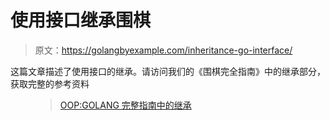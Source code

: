 # 使用接口继承围棋

> 原文：<https://golangbyexample.com/inheritance-go-interface/>

这篇文章描述了使用接口的继承。请访问我们的《围棋完全指南》中的继承部分，获取完整的参考资料

<figure class="wp-block-embed-wordpress wp-block-embed is-type-wp-embed is-provider-welcome-to-golang-by-example">

> [OOP:GOLANG 完整指南中的继承](https://golangbyexample.com/oop-inheritance-golang-complete/)

<iframe title="“OOP: Inheritance in GOLANG complete guide” — Welcome To Golang By Example" class="wp-embedded-content" sandbox="allow-scripts" security="restricted" style="position: absolute; clip: rect(1px, 1px, 1px, 1px);" src="https://golangbyexample.com/oop-inheritance-golang-complete/embed/#?secret=bZURGtTKBC" data-secret="bZURGtTKBC" width="600" height="338" frameborder="0" marginwidth="0" marginheight="0" scrolling="no"></div></figure> <p class="has-medium-font-size">Go 通过嵌入结构或使用接口来支持继承。做这件事有不同的方法，每种方法都有一些局限性。不同的方式有:</p> <ol class="has-medium-font-size"><li>通过使用嵌入结构–父结构嵌入到子结构中。局限性在于这种方法无法进行细分。不能将子结构传递给需要基的函数。更多详情请参考此链接–<strong><a href="https://golangbyexample.com/inheritance-go-struct/">使用结构</a>继承</strong></li><li><strong>通过使用接口</strong>–子类型是可能的，但是限制是没有办法引用公共属性。当前帖子描述了这种方法</li><li>通过使用接口+结构–这修复了上述两种方法的局限性，但一个局限性是覆盖方法是不可能的。但是有一个解决办法。更多详情请参考此链接–<strong><a href="https://golangbyexample.com/inheritance-go-interface-struct/">使用接口+结构</a> </strong>继承</li></ol> <p class="has-medium-font-size"><strong>详情:</strong></p> <p class="has-medium-font-size">子结构实现公共接口的方法。这种方法也解决了子类型的问题。参见下面的代码</p> <pre class="wp-block-prismatic-blocks"><code class="language-go">package main import "fmt" type iBase interface { say() } type child struct { style string } func (b *child) say() { fmt.Println(b.style) } func check(b iBase) { b.say() } func main() { child := &amp;child{ style: "somestyle", } child.say() check(child) } </code></pre> <p class="has-medium-font-size"><strong>输出:</strong></p> <pre class="wp-block-prismatic-blocks"><code class="language-go">somestyle somestyle</code></pre> <p class="has-medium-font-size"><strong>限制:</strong></p> <p class="has-medium-font-size">这种方法有一个限制，即不能引用公共属性，因为接口不能有任何属性。这个问题是通过使用结构+接口的混合方法来解决的。</p> </body> </html></iframe></figure>